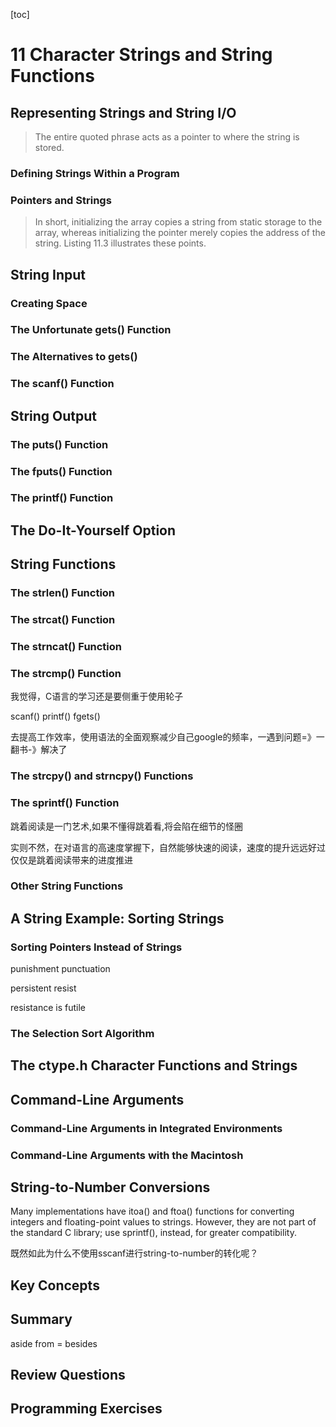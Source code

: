[toc]



# 11 Character Strings and String Functions 



## Representing Strings and String I/O 

> The entire quoted phrase acts as a pointer to where the string is stored.
>
> 

### Defining Strings Within a Program 



### Pointers and Strings 

> In short, initializing the array copies a string from static storage to the array, whereas initializing the pointer merely copies the address of the string. Listing 11.3 illustrates these points.



## String Input 



### Creating Space 



### The Unfortunate gets() Function 



### The Alternatives to gets() 



### The scanf() Function 



## String Output 



### The puts() Function 



### The fputs() Function 



### The printf() Function 



## The Do-It-Yourself Option 



## String Functions 



### The strlen() Function 



### The strcat() Function 



### The strncat() Function 



### The strcmp() Function 

我觉得，C语言的学习还是要侧重于使用轮子

scanf() printf() fgets()



去提高工作效率，使用语法的全面观察减少自己google的频率，一遇到问题=》一翻书-》解决了



### The strcpy() and strncpy() Functions 



### The sprintf() Function 

跳着阅读是一门艺术,如果不懂得跳着看,将会陷在细节的怪圈

实则不然，在对语言的高速度掌握下，自然能够快速的阅读，速度的提升远远好过仅仅是跳着阅读带来的进度推进

### Other String Functions 



## A String Example: Sorting Strings 



### Sorting Pointers Instead of Strings 

punishment punctuation

persistent resist 

resistance is futile



### The Selection Sort Algorithm 



## The ctype.h Character Functions and Strings 



## Command-Line Arguments 



### Command-Line Arguments in Integrated Environments 



### Command-Line Arguments with the Macintosh 



## String-to-Number Conversions 

Many implementations have itoa() and ftoa() functions for converting integers and floating-point values to strings. However, they are not part of the standard C library; use sprintf(), instead, for greater compatibility.

既然如此为什么不使用sscanf进行string-to-number的转化呢？

## Key Concepts 



## Summary 

aside from = besides



## Review Questions 



## Programming Exercises 





